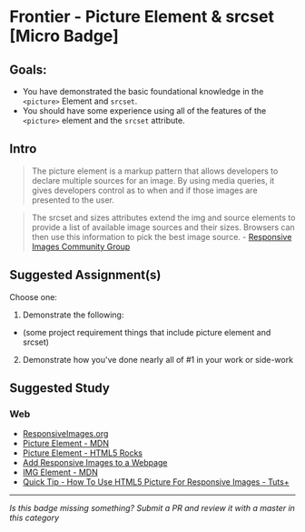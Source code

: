Frontier - Picture Element & srcset [Micro Badge]
=================================================


Goals:
------

- You have demonstrated the basic foundational knowledge in the `<picture>` Element and `srcset`.
- You should have some experience using all of the features of the `<picture>` element and the `srcset` attribute.


Intro
-----

> The picture element is a markup pattern that allows developers to declare multiple sources for an image. By using media queries, it gives developers control as to when and if those images are presented to the user. 

> The srcset and sizes attributes extend the img and source elements to provide a list of available image sources and their sizes. Browsers can then use this information to pick the best image source. - [Responsive Images Community Group](http://responsiveimages.org/)



Suggested Assignment(s)
-----------------------

Choose one:

1) Demonstrate the following:  
- (some project requirement things that include picture element and srcset)
 
2) Demonstrate how you've done nearly all of #1 in your work or side-work


Suggested Study
---------------

### Web
- [ResponsiveImages.org](http://responsiveimages.org/)
- [Picture Element - MDN](https://developer.mozilla.org/en-US/docs/Web/HTML/Element/picture)
- [Picture Element - HTML5 Rocks](http://www.html5rocks.com/en/tutorials/responsive/picture-element/)
- [Add Responsive Images to a Webpage](https://developer.mozilla.org/en-US/Learn/HTML/Howto/Add_responsive_image_to_a_webpage)
- [IMG Element - MDN](https://developer.mozilla.org/en-US/docs/Web/HTML/Element/img)
- [Quick Tip - How To Use HTML5 Picture For Responsive Images - Tuts+](http://webdesign.tutsplus.com/tutorials/quick-tip-how-to-use-html5-picture-for-responsive-images--cms-21015)


-----

*Is this badge missing something? Submit a PR and review it with a master in this category*
